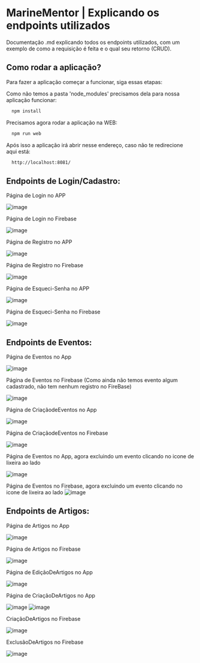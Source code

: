 
# MarineMentor | Explicando os endpoints utilizados
Documentação .md explicando todos os endpoints utilizados, com um exemplo de como a 
requisição é feita e o qual seu retorno (CRUD).
## Como rodar a aplicação?
Para fazer a aplicação começar a funcionar, siga essas etapas:

  Como não temos a pasta 'node_modules' precisamos dela para nossa aplicação funcionar:
```bash
  npm install
```
 
 Precisamos agora rodar a aplicação na WEB:
```bash
  npm run web
```

  Após isso a aplicação irá abrir nesse endereço, caso não te redirecione aqui está:
```bash
  http://localhost:8081/
```

## Endpoints de Login/Cadastro:

Página de Login no APP

![image](https://github.com/GiovanniSguizzardi/GS-Mobile/assets/125572342/bbf6f0dc-2394-4615-aa63-46c5bd2b19e9)

Página de Login no Firebase

![image](https://github.com/GiovanniSguizzardi/GS-Mobile/assets/125572342/b9efbbf6-a212-4222-9ab5-64f08ea77941)

Página de Registro no APP

![image](https://github.com/GiovanniSguizzardi/GS-Mobile/assets/125572342/dd9bbd66-331d-4e6b-a4ef-50c7a9ad0feb)

Página de Registro no Firebase

![image](https://github.com/GiovanniSguizzardi/GS-Mobile/assets/125572342/2eb55154-dd7b-4c72-a146-fe8573fd8b41)

Página de Esqueci-Senha no APP

![image](https://github.com/GiovanniSguizzardi/GS-Mobile/assets/125572342/7cd04dbd-4de8-4fc0-9812-95d3a6a7c01c)

Página de Esqueci-Senha no Firebase

![image](https://github.com/GiovanniSguizzardi/GS-Mobile/assets/125572342/5c315cea-9d73-4811-a6e4-a7e0a59e8907)

## Endpoints de Eventos:
  
Página de Eventos no App

![image](https://github.com/GiovanniSguizzardi/GS-Mobile/assets/125572342/580bf226-063e-43b5-b2b2-f8d3b011de8f)

Página de Eventos no Firebase (Como ainda não temos evento algum cadastrado, não tem nenhum registro no FireBase)

![image](https://github.com/GiovanniSguizzardi/GS-Mobile/assets/125572342/04ef47b6-756d-4ea3-a38e-4e4f8e42bee4)

Página de CriaçãodeEventos no App

![image](https://github.com/GiovanniSguizzardi/GS-Mobile/assets/125572342/67104434-985a-42bf-af80-dfc51758291e)

Página de CriaçãodeEventos no Firebase

![image](https://github.com/GiovanniSguizzardi/GS-Mobile/assets/125572342/0c55ac87-c8d0-417a-8683-b33f5f599676)

Página de Eventos no App, agora excluindo um evento clicando no icone de lixeira ao lado

![image](https://github.com/GiovanniSguizzardi/GS-Mobile/assets/125572342/fa281dab-73fb-4646-97c0-66e449dff688)

Página de Eventos no Firebase, agora excluindo um evento clicando no icone de lixeira ao lado
![image](https://github.com/GiovanniSguizzardi/GS-Mobile/assets/125572342/b1b2a822-1537-4ce3-b6d4-e2ce2642ac09)

## Endpoints de Artigos:

Página de Artigos no App

![image](https://github.com/GiovanniSguizzardi/GS-Mobile/assets/125572342/3851b530-6c72-43c5-b0d3-760a15e4a484)

Página de Artigos no Firebase

![image](https://github.com/GiovanniSguizzardi/GS-Mobile/assets/125572342/1ab9f0ec-f3c6-40bd-ade2-d6831b8228e0)

Página de EdiçãoDeArtigos no App

![image](https://github.com/GiovanniSguizzardi/GS-Mobile/assets/125572342/008b716c-7ade-45f5-9bab-2815a870fe8a)

Página de CriaçãoDeArtigos no App

![image](https://github.com/GiovanniSguizzardi/GS-Mobile/assets/125572342/57afce20-16a0-41ad-8f5f-507c2347b740)
![image](https://github.com/GiovanniSguizzardi/GS-Mobile/assets/125572342/f826cbc0-8e89-42ae-b680-d939409176b0)

CriaçãoDeArtigos no Firebase

![image](https://github.com/GiovanniSguizzardi/GS-Mobile/assets/125572342/2cb204f4-7479-41ad-8434-c6a436f9f7a1)

ExclusãoDeArtigos no Firebase

![image](https://github.com/GiovanniSguizzardi/GS-Mobile/assets/125572342/dc8419ff-3d86-4679-b3d4-156c842c9074)
